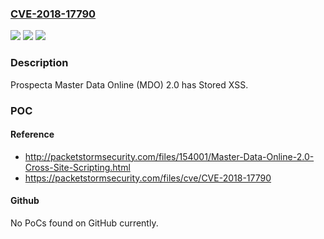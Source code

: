 ### [CVE-2018-17790](https://cve.mitre.org/cgi-bin/cvename.cgi?name=CVE-2018-17790)
![](https://img.shields.io/static/v1?label=Product&message=n%2Fa&color=blue)
![](https://img.shields.io/static/v1?label=Version&message=n%2Fa&color=blue)
![](https://img.shields.io/static/v1?label=Vulnerability&message=n%2Fa&color=brighgreen)

### Description

Prospecta Master Data Online (MDO) 2.0 has Stored XSS.

### POC

#### Reference
- http://packetstormsecurity.com/files/154001/Master-Data-Online-2.0-Cross-Site-Scripting.html
- https://packetstormsecurity.com/files/cve/CVE-2018-17790

#### Github
No PoCs found on GitHub currently.

